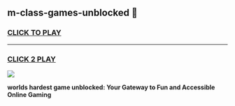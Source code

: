 
## m-class-games-unblocked 👋
<h3>
<a href="https://premium.freeplayer.one?title=m-class-games-unblocked&ref=14F">CLICK TO PLAY</a></h3>
<hr>

<h3>
<a href="https://premium.freeplayer.one?title=m-class-games-unblocked&ref=14F">CLICK 2 PLAY</a>
  
</h3>

<a href="https://premium.freeplayer.one?title=m-class-games-unblocked&ref=12F/"><img src="https://clearcache.store/games.png"></a>


**worlds hardest game unblocked: Your Gateway to Fun and Accessible Online Gaming**
